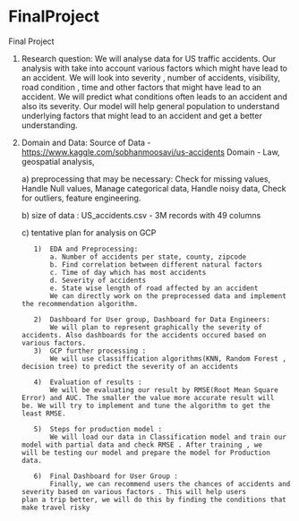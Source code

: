 # FinalProject
Final Project

1)  Research question:   We will analyse data for US traffic accidents. Our analysis with take into account various factors which might have lead to an accident. We will look into severity , number of accidents, visibility, road condition , time and other factors that might have lead to an accident. We will predict what conditions often leads to an accident and also its severity. Our model will help general population to understand underlying factors that might lead to an accident and get a better understanding.
2)  Domain and Data: 
    Source of Data - https://www.kaggle.com/sobhanmoosavi/us-accidents
    Domain - Law, geospatial analysis, 

      a)  preprocessing that may be necessary: 
          Check for missing values, Handle Null values, Manage categorical data, Handle noisy data, Check for outliers, feature                   engineering.

      b)  size of data :
          US_accidents.csv - 3M records with 49 columns

      c)  tentative plan for analysis on GCP

           1)  EDA and Preprocessing:
               a. Number of accidents per state, county, zipcode
               b. Find correlation between different natural factors
               c. Time of day which has most accidents
               d. Severity of accidents
               e. State wise length of road affected by an accident
               We can directly work on the preprocessed data and implement the recommendation algorithm.

           2)  Dashboard for User group, Dashboard for Data Engineers:
               We will plan to represent graphically the severity of accidents. Also dashboards for the accidents occured based on                      various factors.
           3)  GCP further processing :
               We will use classiffication algorithms(KNN, Random Forest , decision tree) to predict the severity of an accidents

           4)  Evaluation of results :
               We will be evaluating our result by RMSE(Root Mean Square Error) and AUC. The smaller the value more accurate result will                be. We will try to implement and tune the algorithm to get the least RMSE.          

           5)  Steps for production model :
               We will load our data in Classification model and train our model with partial data and check RMSE . After training , we                will be testing our model and prepare the model for Production data.

           6)  Final Dashboard for User Group :
               Finally, we can recommend users the chances of accidents and severity based on various factors . This will help users                    plan a trip better, we will do this by finding the conditions that make travel risky
